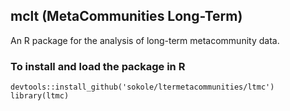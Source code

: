 ## mclt (MetaCommunities Long-Term)
An R package for the analysis of long-term metacommunity data. 

### To install and load the package in R
```
devtools::install_github('sokole/ltermetacommunities/ltmc')
library(ltmc)
```
